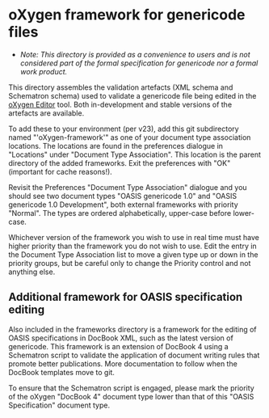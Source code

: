 # oXygen framework for genericode files

- _Note: This directory is provided as a convenience to users and is not considered part of the formal specification for genericode nor a formal work product._

This directory assembles the validation artefacts (XML schema and Schematron schema) used to validate a genericode file being edited in the [oXygen Editor](http://oxygenxml.com) tool. Both in-development and stable versions of the artefacts are available.

To add these to your environment (per v23), add this git subdirectory named "'oXygen-framework'" as one of your document type association locations. The locations are found in the preferences dialogue in "Locations" under "Document Type Association". This location is the parent directory of the added frameworks. Exit the preferences with "OK" (important for cache reasons!).

Revisit the Preferences "Document Type Association" dialogue and you should see two document types "OASIS genericode 1.0" and "OASIS genericode 1.0 Development", both external frameworks with priority "Normal". The types are ordered alphabetically, upper-case before lower-case.

Whichever version of the framework you wish to use in real time must have higher priority than the framework you do not wish to use. Edit the entry in the Document Type Association list to move a given type up or down in the priority groups, but be careful only to change the Priority control and not anything else.

## Additional framework for OASIS specification editing

Also included in the frameworks directory is a framework for the editing of OASIS specifications in DocBook XML, such as the latest version of genericode. This framework is an extension of DocBook 4 using a Schematron script to validate the application of document writing rules that promote better publications. More documentation to follow when the DocBook templates move to git.

To ensure that the Schematron script is engaged, please mark the priority of the oXygen "DocBook 4" document type lower than that of this "OASIS Specification" document type.
